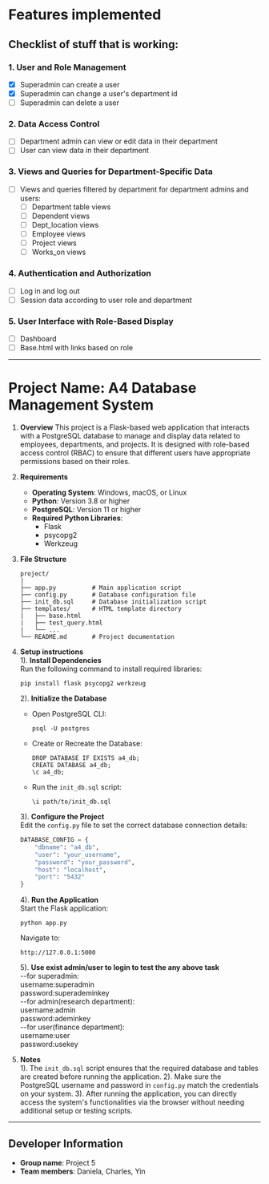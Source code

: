 # **Features implemented**

## **Checklist of stuff that is working:**

### 1. User and Role Management
- [x] Superadmin can create a user
- [x] Superadmin can change a user's department id
- [ ] Superadmin can delete a user

### 2. Data Access Control
- [ ] Department admin can view or edit data in their department
- [ ] User can view data in their department

### 3. Views and Queries for Department-Specific Data
- [ ] Views and queries filtered by department for department admins and users:
  - [ ] Department table views
  - [ ] Dependent views
  - [ ] Dept_location views
  - [ ] Employee views
  - [ ] Project views
  - [ ] Works_on views

### 4. Authentication and Authorization
- [ ] Log in and log out
- [ ] Session data according to user role and department

### 5. User Interface with Role-Based Display
- [ ] Dashboard
- [ ] Base.html with links based on role

---

# Project Name: A4 Database Management System  
1. **Overview**
   This project is a Flask-based web application that interacts with a PostgreSQL
   database to manage and display data related to employees, departments, and
   projects. It is designed with role-based access control (RBAC) to ensure that
   different users have appropriate permissions based on their roles.

2. **Requirements**
   - **Operating System**: Windows, macOS, or Linux
   - **Python**: Version 3.8 or higher
   - **PostgreSQL**: Version 11 or higher
   - **Required Python Libraries**:
     - Flask
     - psycopg2
     - Werkzeug

3. **File Structure**
    ```plaintext
    project/
    |
    ├── app.py          # Main application script
    ├── config.py       # Database configuration file
    ├── init_db.sql     # Database initialization script
    ├── templates/      # HTML template directory
    |   ├── base.html
    |   ├── test_query.html
    |   └── ...
    └── README.md       # Project documentation
    ```

4. **Setup instructions**  
   1). **Install Dependencies**  
    Run the following command to install required libraries:
      ```plaintext
      pip install flask psycopg2 werkzeug
      ```

   2). **Initialize the Database**  
      - Open PostgreSQL CLI:
        ```plaintext
        psql -U postgres
        ```
      - Create or Recreate the Database:
        ```plaintext
        DROP DATABASE IF EXISTS a4_db;
        CREATE DATABASE a4_db;
        \c a4_db;
        ```
      - Run the `init_db.sql` script:
        ```plaintext
        \i path/to/init_db.sql
        ```

   3). **Configure the Project**  
      Edit the `config.py` file to set the correct database connection details:
      ```python
      DATABASE_CONFIG = {
          "dbname": "a4_db",
          "user": "your_username",
          "password": "your_password",
          "host": "localhost",
          "port": "5432"
      }
      ```

   4). **Run the Application**  
      Start the Flask application:
      ```plaintext
      python app.py
      ```
      Navigate to:
      ```plaintext
      http://127.0.0.1:5000
      ```
   5). **Use exist admin/user to login to test the any above task**  
    --for superadmin:  
        username:superadmin  
        password:superademinkey  
    --for admin(research department):  
        username:admin  
        password:ademinkey  
    --for user(finance department):  
        username:user  
        password:usekey          
        
5. **Notes**  
   1). The `init_db.sql` script ensures that the required database and tables are created before running the application.
   2). Make sure the PostgreSQL username and password in `config.py` match the credentials on your system.
   3). After running the application, you can directly access the system's functionalities via the browser without needing additional setup or testing scripts.

---
## **Developer Information**
- **Group name**: Project 5  
- **Team members**: Daniela, Charles, Yin

